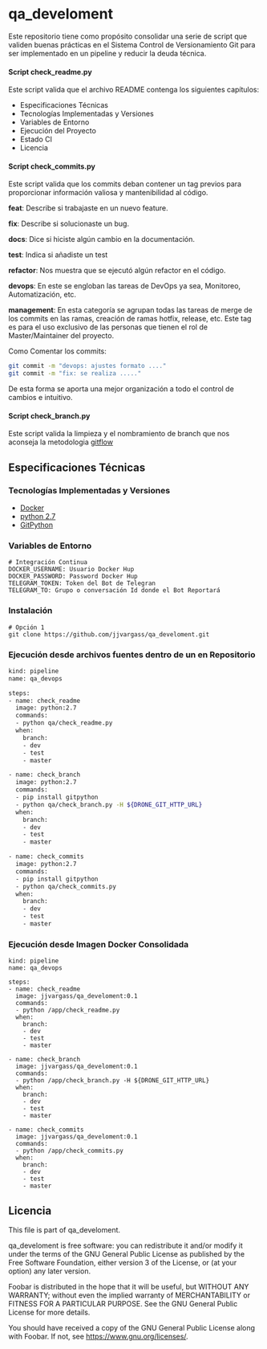 # qa_develoment

Este repositorio tiene como propósito consolidar una serie de script que validen buenas prácticas en el Sistema Control de Versionamiento Git para ser implementado en un pipeline y reducir la deuda técnica.

#### Script check_readme.py
Este script valida que el archivo README  contenga los siguientes capítulos:
- Especificaciones Técnicas
- Tecnologías Implementadas y Versiones
- Variables de Entorno
- Ejecución del Proyecto
- Estado CI
- Licencia

#### Script check_commits.py
Este script valida que los commits deban contener un tag previos para proporcionar información valiosa y mantenibilidad al código.

**feat**: Describe si trabajaste en un nuevo feature.

**fix**: Describe si solucionaste un bug.

**docs**: Dice si hiciste algún cambio en la documentación.

**test**: Indica si añadiste un test

**refactor**: Nos muestra que se ejecutó algún refactor en el código.

**devops**: En este se engloban las tareas de DevOps ya sea, Monitoreo, Automatización, etc.

**management**: En esta categoría se agrupan todas las tareas de merge de los commits en las ramas, creación de ramas hotfix, release, etc. Este tag es para el uso exclusivo de las personas que tienen el rol de Master/Maintainer del proyecto.

Como Comentar los commits:
```bash
git commit -m "devops: ajustes formato ...."
git commit -m "fix: se realiza ....."
```
De esta forma se aporta una mejor organización a todo el control de cambios e intuitivo.

#### Script check_branch.py

Este script valida la limpieza y el nombramiento de branch que nos aconseja la metodologia [gitflow](https://danielkummer.github.io/git-flow-cheatsheet/)


## Especificaciones Técnicas

### Tecnologías Implementadas y Versiones
* [Docker](https://www.docker.com/)
* [python 2.7](https://www.python.org/download/releases/2.7/)
* [GitPython](https://gitpython.readthedocs.io/en/stable/)

### Variables de Entorno
```shell
# Integración Continua
DOCKER_USERNAME: Usuario Docker Hup
DOCKER_PASSWORD: Password Docker Hup
TELEGRAM_TOKEN: Token del Bot de Telegran
TELEGRAM_TO: Grupo o conversación Id donde el Bot Reportará
```

### Instalación
```shell
# Opción 1
git clone https://github.com/jjvargass/qa_develoment.git
```

### Ejecución desde archivos fuentes dentro de un en Repositorio
```bash
kind: pipeline
name: qa_devops

steps:
- name: check_readme
  image: python:2.7
  commands:
  - python qa/check_readme.py
  when:
    branch:
    - dev
    - test
    - master

- name: check_branch
  image: python:2.7
  commands:
  - pip install gitpython
  - python qa/check_branch.py -H ${DRONE_GIT_HTTP_URL}
  when:
    branch:
    - dev
    - test
    - master

- name: check_commits
  image: python:2.7
  commands:
  - pip install gitpython
  - python qa/check_commits.py
  when:
    branch:
    - dev
    - test
    - master
```

### Ejecución desde Imagen Docker Consolidada
```shell
kind: pipeline
name: qa_devops

steps:
- name: check_readme
  image: jjvargass/qa_develoment:0.1
  commands:
  - python /app/check_readme.py
  when:
    branch:
    - dev
    - test
    - master

- name: check_branch
  image: jjvargass/qa_develoment:0.1
  commands:
  - python /app/check_branch.py -H ${DRONE_GIT_HTTP_URL}
  when:
    branch:
    - dev
    - test
    - master

- name: check_commits
  image: jjvargass/qa_develoment:0.1
  commands:
  - python /app/check_commits.py
  when:
    branch:
    - dev
    - test
    - master
```

## Licencia

This file is part of qa_develoment.

qa_develoment is free software: you can redistribute it and/or modify it under the terms of the GNU General Public License as published by the Free Software Foundation, either version 3 of the License, or (at your option) any later version.

Foobar is distributed in the hope that it will be useful, but WITHOUT ANY WARRANTY; without even the implied warranty of MERCHANTABILITY or FITNESS FOR A PARTICULAR PURPOSE. See the GNU General Public License for more details.

You should have received a copy of the GNU General Public License along with Foobar. If not, see https://www.gnu.org/licenses/.
